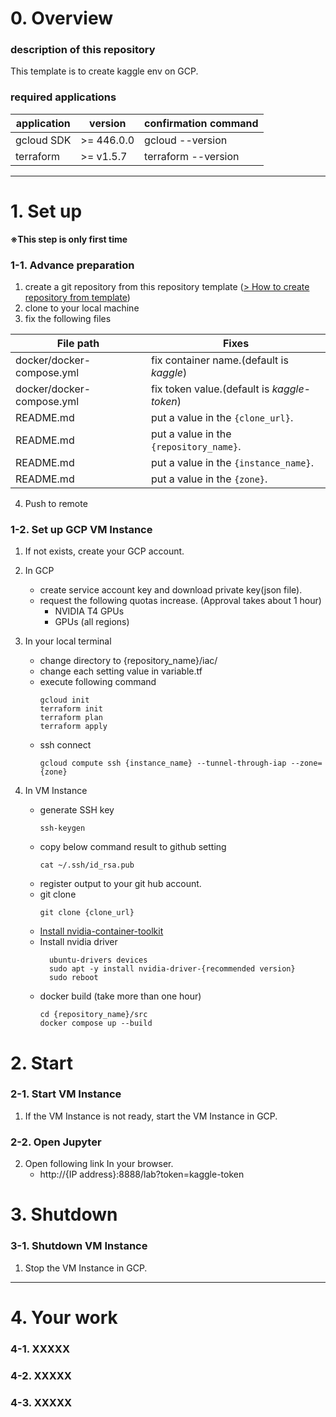 # 0. Overview
### description of this repository
This template is to create kaggle env on GCP.

### required applications
|  application  |  version  |  confirmation command  |
| ----------- | ------- | ------- |
|  gcloud SDK  |  >= 446.0.0  | gcloud --version |
|  terraform  |  >= v1.5.7  | terraform --version |

*************************************************************************************************************************

# 1. Set up 
**※This step is only first time**

### 1-1. Advance preparation
1. create a git repository from this repository template ([> How to create repository from template](https://docs.github.com/en/repositories/creating-and-managing-repositories/creating-a-repository-from-a-template))
2. clone to your local machine
3. fix the following files

|  File path  |  Fixes  |
| ----------- | ------- |
|  docker/docker-compose.yml  |  fix container name.(default is _kaggle_)  |
|  docker/docker-compose.yml  |  fix token value.(default is _kaggle-token_)  |
|  README.md  |  put a value in the `{clone_url}`.  |
|  README.md  |  put a value in the `{repository_name}`.  |
|  README.md  |  put a value in the `{instance_name}`.  |
|  README.md  |  put a value in the `{zone}`.  |

4. Push to remote

### 1-2. Set up GCP VM Instance
1. If not exists, create your GCP account.
2. In GCP
    - create service account key and download private key(json file).
    - request the following quotas increase. (Approval takes about 1 hour)
        - NVIDIA T4 GPUs
        - GPUs (all regions)
3. In your local terminal
    - change directory to {repository_name}/iac/
    - change each setting value in variable.tf
    - execute following command
       ```
       gcloud init
       terraform init
       terraform plan
       terraform apply
       ```
    - ssh connect
       ```
       gcloud compute ssh {instance_name} --tunnel-through-iap --zone={zone}
       ```

4. In VM Instance
    - generate SSH key
      ```
      ssh-keygen
      ```
    - copy below command result to github setting
      ```
      cat ~/.ssh/id_rsa.pub
      ```
    - register output to your git hub account.
    - git clone
       ```
       git clone {clone_url}
       ```
    - [Install nvidia-container-toolkit](https://docs.nvidia.com/datacenter/cloud-native/container-toolkit/latest/install-guide.html#installing-with-apt)
    - Install nvidia driver
      ```
        ubuntu-drivers devices
        sudo apt -y install nvidia-driver-{recommended version}
        sudo reboot
      ```
    - docker build (take more than one hour)
      ```
      cd {repository_name}/src
      docker compose up --build
      ```
# 2. Start
### 2-1. Start VM Instance
1. If the VM Instance is not ready, start the VM Instance in GCP.
### 2-2. Open Jupyter
2. Open following link In your browser.
   - http://{IP address}:8888/lab?token=kaggle-token

# 3. Shutdown
### 3-1. Shutdown VM Instance
1. Stop the VM Instance in GCP.

*************************************************************************************************************************

# 4. Your work
### 4-1. XXXXX
### 4-2. XXXXX
### 4-3. XXXXX

